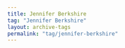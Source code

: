 ```yaml
---
title: Jennifer Berkshire
tag: "Jennifer Berkshire"
layout: archive-tags
permalink: "tag/jennifer-berkshire"
---
```

